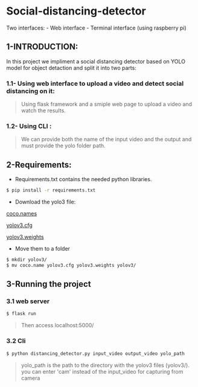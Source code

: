 # Social-distancing-detector
Two interfaces:
    - Web interface
    - Terminal interface (using raspberry pi)

## 1-INTRODUCTION:

In this project we impliment a social distancing detector based on YOLO model for object detaction and split it into two parts:
### 1.1- Using web interface to upload a video and detect social distancing on it:
>Using flask framework and a smiple web page to upload a video and watch the results.

### 1.2- Using CLI :
>We can provide both the name of the input video and the output and must provide the yolo folder path.


## 2-Requirements:
- Requirements.txt contains the needed python libraries.
```bash
$ pip install -r requirements.txt 
```
- Download the yolo3 file:

[coco.names](https://github.com/tianhai123/yolov3/blob/master/cfg/coco.names)

[yolov3.cfg](https://github.com/tianhai123/yolov3/blob/master/cfg/yolov3.cfg)

[yolov3.weights](https://pjreddie.com/media/files/yolov3.weights)
- Move them to a folder
```bash
$ mkdir yolov3/
$ mv coco.name yolov3.cfg yolov3.weights yolov3/
```

## 3-Running the project
### 3.1 web server
```bash
$ flask run
```
>Then access  localhost:5000/ 
### 3.2 Cli 

```bash
$ python distancing_detector.py input_video output_video yolo_path
```
>yolo_path is the path to the directory with the yolov3 files (yolov3/).
you can enter 'cam' instead of the input_video for capturing from camera 
